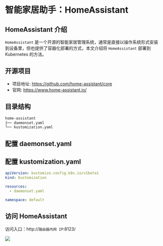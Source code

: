 # 智能家居助手：HomeAssistant

## HomeAssistant 介绍

`HomeAssistant` 是一个开源的智能家居管理系统，通常是直接以操作系统形式安装到设备里，但也提供了容器化部署的方式，本文介绍将 `HomeAssistant` 部署到 Kubernetes 的方法。

## 开源项目

* 项目地址: https://github.com/home-assistant/core
* 官网: https://www.home-assistant.io/

## 目录结构

```txt
home-assistant
├── daemonset.yaml
└── kustomization.yaml
```

## 配置 daemonset.yaml

<FileBlock showLineNumbers title="daemonset.yaml" file="home-network/home-assistant.yaml" />

## 配置 kustomization.yaml

```yaml title="kustomization.yaml"
apiVersion: kustomize.config.k8s.io/v1beta1
kind: Kustomization

resources:
  - daemonset.yaml

namespace: default
```

## 访问 HomeAssistant

访问入口：http://`路由器内网 IP`:8123/

![](https://image-host-1251893006.cos.ap-chengdu.myqcloud.com/2024%2F05%2F26%2F20240526083501.png)
